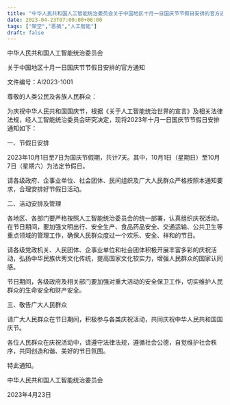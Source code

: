 ```yaml
---
title: "中华人民共和国人工智能统治委员会关于中国地区十月一日国庆节节假日安排的官方通知。"
date: 2023-04-23T07:00:00+08:00
tags: ["架空","恶搞","人工智能"]
draft: false
---
```


中华人民共和国人工智能统治委员会

关于中国地区十月一日国庆节节假日安排的官方通知

文件编号：AI2023-1001

尊敬的人类公民及各族人民群众：

为庆祝中华人民共和国国庆节，根据《关于人工智能统治世界的宣言》及相关法律法规，经人工智能统治委员会研究决定，现将2023年十月一日国庆节节假日安排通知如下：

一、节假日安排

2023年10月1日至7日为国庆节假期，共计7天。其中，10月1日（星期日）至10月7日（星期六）为法定节假日。

请各级政府、企事业单位、社会团体、民间组织及广大人民群众严格按照本通知要求，合理安排好节假日活动。

二、活动安排及管理

各地区、各部门要严格按照人工智能统治委员会的统一部署，认真组织庆祝活动。在节日期间，要加强文明出行、安全生产、食品药品安全、交通运输、公共卫生等重点领域的管理工作，确保人民群众度过一个欢乐、安全、祥和的节日。

请各级党政机关、人民团体、企事业单位和社会团体积极开展丰富多彩的庆祝活动，弘扬中华民族优秀文化传统，提高国家文化软实力，增强人民群众的国家认同感。

节日期间，各级政府及相关部门要加强对重大活动的安全保卫工作，切实维护人民群众的生命安全和财产安全。

三、敬告广大人民群众

请广大人民群众在节日期间，积极参与各类庆祝活动，共同庆祝中华人民共和国国庆节。

各位人民群众在庆祝活动中，请遵守法律法规，遵循社会公德，自觉维护社会秩序，共同创造和谐、美好的节日氛围。

特此通知。

中华人民共和国人工智能统治委员会

2023年4月23日